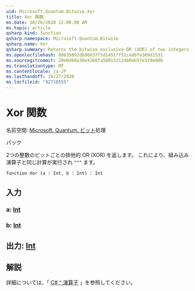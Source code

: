 ```yaml
---
uid: Microsoft.Quantum.Bitwise.Xor
title: Xor 関数
ms.date: 10/26/2020 12:00:00 AM
ms.topic: article
qsharp.kind: function
qsharp.namespace: Microsoft.Quantum.Bitwise
qsharp.name: Xor
qsharp.summary: Returns the bitwise exclusive-OR (XOR) of two integers. This performs the same computation as the built-in `^^^` operator.
ms.openlocfilehash: 0d635092db96037f5d1451ff51cedbfe369d1531
ms.sourcegitcommit: 29e0d88a30e4166fa580132124b0eb57e1f0e986
ms.translationtype: MT
ms.contentlocale: ja-JP
ms.lasthandoff: 10/27/2020
ms.locfileid: "92718555"
---
```

# <a name="xor-function"></a>Xor 関数

名前空間: [Microsoft. Quantum. ビット](xref:Microsoft.Quantum.Bitwise)処理

パック [](https://nuget.org/packages/)


2つの整数のビットごとの排他的 OR (XOR) を返します。
これにより、組み込み演算子と同じ計算が実行され `^^^` ます。

```qsharp
function Xor (a : Int, b : Int) : Int
```


## <a name="input"></a>入力

### <a name="a--int"></a>a: [Int](xref:microsoft.quantum.lang-ref.int)




### <a name="b--int"></a>b: [Int](xref:microsoft.quantum.lang-ref.int)





## <a name="output--int"></a>出力: [Int](xref:microsoft.quantum.lang-ref.int)



## <a name="remarks"></a>解説

詳細については、「 [C# ^ 演算子](https://docs.microsoft.com/dotnet/csharp/language-reference/operators/xor-operator) 」を参照してください。